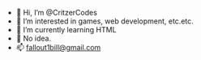 - 👋 Hi, I’m @CritzerCodes
- 👀 I’m interested in games, web development, etc.etc.
- 🌱 I’m currently learning HTML
- 💞️ No idea. 
- 📫 fallout1bill@gmail.com

<!---
CritzerCodes/CritzerCodes is a ✨ special ✨ repository because its `README.md` (this file) appears on your GitHub profile.
You can click the Preview link to take a look at your changes.
--->
